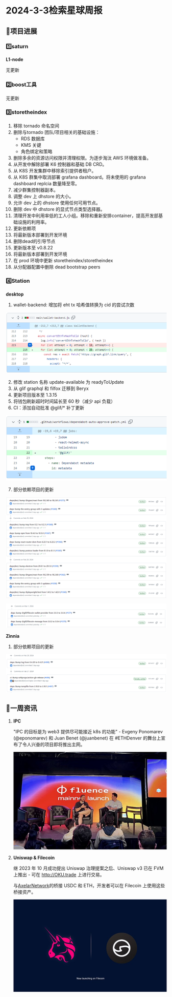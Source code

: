 # 2024-3-3检索星球周报


## 🚀项目进展

### 1️⃣saturn

**L1-node**

无更新

###  2️⃣boost工具

无更新

###  3️⃣storetheindex

1. 移除 tornado 命名空间
2. 删除与tornado 团队/项目相关的基础设施：
   - RDS 数据库
   - KMS 关键
   - 角色绑定和策略
3. 删除多余的资源访问权限并清理权限。为逐步淘汰 AWS 环境做准备。
4. 从开发中解除部署 K6 控制器和基础 DB CRD。
5. 从 K8S 开发集群中移除索引提供者租户。
6. 从 K8S 群集中取消部署 grafana dashboard。将未使用的 grafana dashboard replcia 数量降至零。
7. 减少群集控制器副本。
8. 调整 dev 上 dhstore 的大小。
9. 允许 dev 上的 dhstore 使用任何可用节点。
10. 删除 dev 中 dhstore 的显式节点类型选择器。
11. 清理开发中利用率低的工人小组。移除和重新安排container，提高开发部基础设施的利用率。
12. 更新依赖项
13. 将最新版本部署到开发环境
14. 删除dead的引导节点
15. 更新版本至 v0.8.22
16. 将最新版本部署到开发环境
17. 在 prod 环境中更新 storetheindex/storetheindex
18. 从分配器配置中删除 dead bootstrap peers

### 4️⃣Station

**desktop**

1. wallet-backend: 增加将 eht tx 哈希值转换为 cid 的尝试次数

![image-20240303024637439](img/3-3-1-2024.png)

2. 修改 station 名称 update-available 为 readyToUpdate
3. 从 glif graphql 和 filfox 迁移到 Beryx
4. 更新项目版本至 1.3.15
5. 将钱包刷新超时时间延长至 60 秒（减少 api 负载）
6. CI：添加自动批准 @glif/* 补丁更新

![image-20240303024925025](img/3-3-2-2024.png)

7. 部分依赖项目的更新

![image-20240303025015291](img/3-3-3-2024.png)

![image-20240303025043892](img/3-3-4-2024.png)

**Zinnia**

1. 部分依赖项目的更新

![image-20240303025147185](img/3-3-5-2024.png)

##  📢一周资讯

1. **IPC**

   "IPC 的目标是为 web3 提供尽可能接近 k8s 的功能" - Evgeny Ponomarev (@eponomarev) 和 Juan Benet (@juanbenet) 在 #ETHDenver 的舞台上宣布了令人兴奋的项目即将推出主网。

   ![img](img/3-3-6-2024.png)

2. **Uniswap & Filecoin**

   继 2023 年 10 月成功提出 Uniswap 治理提案之后、Uniswap v3 已在 FVM 上推出 - 可在 http://OKU.trade 上进行交易。

   与[AxelarNetwork](https://twitter.com/axelarnetwork)的桥接 USDC 和 ETH，开发者可以在 Filecoin 上使用这些桥接资产。

   ![img](img/3-3-7-2024.png)

